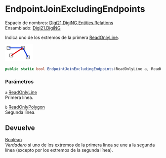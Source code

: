 # EndpointJoinExcludingEndpoints

Espacio de nombres: [Digi21.DigiNG.Entities.Relations](/digi3d-net/programacion/.net/referencia/digi21.diging/digi21.diging.entities.relations/)  
Ensamblado: [Digi21.DigiNG](/digi3d-net/programacion/.net/referencia/digi21.diging.plugin/digi21.diging/)

Indica uno de los extremos de la primera [ReadOnlyLine](/digi3d-net/programacion/.net/referencia/digi21.diging/digi21.diging.entities/clases/readonlyline/).

![Extremo de l&#xED;nea que se une a l&#xED;nea \(excluyendo sus extremos\)](../../../../../../../../../.gitbook/assets/extremolineaunelineaexcluyendoextremos.png)

```csharp
public static bool EndpointJoinExcludingEndpoints(ReadOnlyLine a, ReadOnlyLine b)
```

### Parámetros

`a` [ReadOnlyLine](/digi3d-net/programacion/.net/referencia/digi21.diging/digi21.diging.entities/clases/readonlyline/)  
Primera línea.

`b` [ReadOnlyPolygon](/digi3d-net/programacion/.net/referencia/digi21.diging/digi21.diging.entities/clases/readonlypolygon/)  
Segunda línea.

## Devuelve

[Boolean](https://docs.microsoft.com/en-us/dotnet/api/system.boolean?view=net-5.0)  
_Verdadero_ si uno de los extremos de la primera línea se une a la segunda línea \(excepto por los extremos de la segunda línea\).

